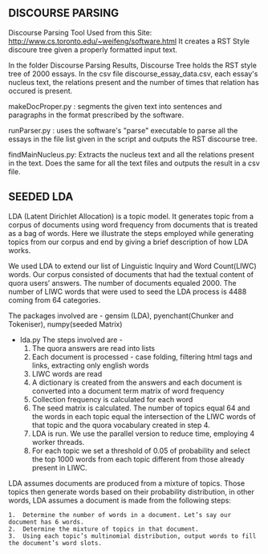 DISCOURSE PARSING
-----------------
Discourse Parsing Tool Used from this Site: http://www.cs.toronto.edu/~weifeng/software.html
It creates a RST Style discoure tree given a properly formatted input text.

In the folder Discourse Parsing Results, Discourse Tree holds the RST style tree of 2000 essays. In the csv file discourse_essay_data.csv, each essay's nucleus text, the relations present and the number of times that relation has occured is present.

makeDocProper.py : segments the given text into sentences and paragraphs in the format prescribed by the software.

runParser.py : uses the software's "parse" executable to parse all the essays in the file list given in the script and outputs the RST discourse tree.

findMainNucleus.py: Extracts the nucleus text and all the relations present in the text. Does the same for all the text files and outputs the result in a csv file.

SEEDED LDA
----------
LDA (Latent Dirichlet Allocation) is a topic model. It generates topic from a corpus of documents using word frequency from documents that is treated as a bag of words. Here we illustrate the steps employed while generating topics from our corpus and end by giving a brief description of how LDA works.

We used LDA to extend our list of Linguistic Inquiry and Word Count(LIWC) words. Our corpus consisted of documents that had the textual content of quora users’ answers. The number of documents equaled 2000. The number of LIWC words that were used to seed the LDA process is 4488 coming from 64 categories.

The packages involved are - gensim (LDA), pyenchant(Chunker and Tokeniser), numpy(seeded Matrix)
+ lda.py
The steps involved are -
	1.	The quora answers are read into lists
	2.	Each document is processed - case folding, filtering html tags and links, extracting only english words
	3.	LIWC words are read
	4.	A dictionary is created from the answers and each document is converted into a document term matrix of word frequency
	5.	Collection frequency is calculated for each word
	6. 	The seed matrix is calculated. The number of topics equal 64 and the words in each topic equal the intersection of the LIWC words of 		that topic and the quora vocabulary created in step 4.
	7.	LDA is run. We use the parallel version to reduce time, employing 4 worker threads.
	8.	For each topic we set a threshold of 0.05 of probability and select the top 1000 words from each topic different from those already 		present in LIWC.

LDA assumes documents are produced from a mixture of topics. Those topics then generate words based on their probability distribution, in other words, LDA assumes a document is made from the following steps:

	1.	Determine the number of words in a document. Let’s say our document has 6 words.
	2.	Determine the mixture of topics in that document. 
	3.	Using each topic’s multinomial distribution, output words to fill the document’s word slots. 